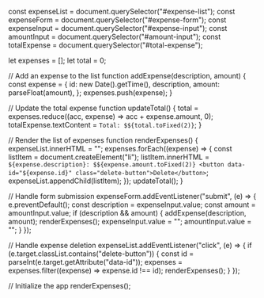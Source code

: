 const expenseList = document.querySelector("#expense-list");
const expenseForm = document.querySelector("#expense-form");
const expenseInput = document.querySelector("#expense-input");
const amountInput = document.querySelector("#amount-input");
const totalExpense = document.querySelector("#total-expense");

let expenses = [];
let total = 0;

// Add an expense to the list
function addExpense(description, amount) {
  const expense = {
    id: new Date().getTime(),
    description,
    amount: parseFloat(amount),
  };
  expenses.push(expense);
}

// Update the total expense
function updateTotal() {
  total = expenses.reduce((acc, expense) => acc + expense.amount, 0);
  totalExpense.textContent = `Total: $${total.toFixed(2)}`;
}

// Render the list of expenses
function renderExpenses() {
  expenseList.innerHTML = "";
  expenses.forEach((expense) => {
    const listItem = document.createElement("li");
    listItem.innerHTML = `
      ${expense.description}: $${expense.amount.toFixed(2)}
      <button data-id="${expense.id}" class="delete-button">Delete</button>
    `;
    expenseList.appendChild(listItem);
  });
  updateTotal();
}

// Handle form submission
expenseForm.addEventListener("submit", (e) => {
  e.preventDefault();
  const description = expenseInput.value;
  const amount = amountInput.value;
  if (description && amount) {
    addExpense(description, amount);
    renderExpenses();
    expenseInput.value = "";
    amountInput.value = "";
  }
});

// Handle expense deletion
expenseList.addEventListener("click", (e) => {
  if (e.target.classList.contains("delete-button")) {
    const id = parseInt(e.target.getAttribute("data-id"));
    expenses = expenses.filter((expense) => expense.id !== id);
    renderExpenses();
  }
});

// Initialize the app
renderExpenses();
